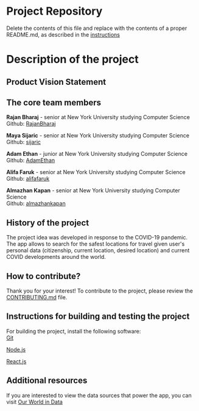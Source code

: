 # Project Repository
Delete the contents of this file and replace with the contents of a proper README.md, as described in the [instructions](./instructions.md)

# Description of the project
## Product Vision Statement

## The core team members
**Rajan Bharaj** - senior at New York University studying Computer Science<br>
Github:  <a href="https://github.com/RajanBharaj/" target="_blank">RajanBharaj</a>

**Maya Sijaric** - senior at New York University studying Computer Science<br>
Github:  <a href="https://github.com/sijaric" target="_blank">sijaric</a>

**Adam Ethan** - junior at New York University studying Computer Science<br>
Github:  <a href="https://github.com/AdamEthan" target="_blank">AdamEthan</a>

**Alifa Faruk** - senior at New York University studying Computer Science<br>
Github:  <a href="https://github.com/alifafaruk" target="_blank">alifafaruk</a>

**Almazhan Kapan** - senior at New York University studying Computer Science<br>
Github:  <a href="https://github.com/alifafaruk" target="_blank">almazhankapan</a>

## History of the project
The project idea was developed in response to the COVID-19 pandemic. The app allows to search for the safest locations for travel given user's personal data (citizenship, current location, desired location) and current COVID developments around the world. 

## How to contribute? 
Thank you for your interest! To contribute to the project, please review the [CONTRIBUTING.md](./README.md) file. 

## Instructions for building and testing the project

For building the project, install the following software: <br>
<a href="https://git-scm.com/" target="_blank">Git</a><br>

<a href="https://nodejs.org/" target="_blank">Node.js</a><br>

<a href="https://reactjs.org/" target="_blank">React.js</a><br>

## Additional resources

If you are interested to view the data sources that power the app, you can visit <a href="https://ourworldindata.org/coronavirus" target="_blank">Our World in Data</a><br>
